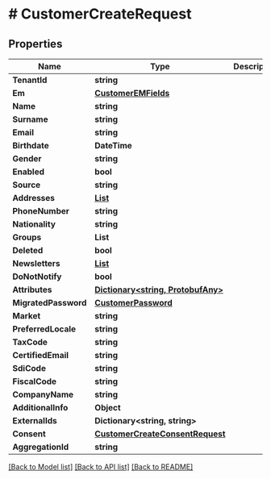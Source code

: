 # # CustomerCreateRequest


## Properties 


Name | Type | Description | Notes
------------ | ------------- | ------------- | -------------
**TenantId**| **string** |   | [optional]
**Em**| [**CustomerEMFields**](CustomerEMFields.md) |   | [optional]
**Name**| **string** |   | [optional]
**Surname**| **string** |   | [optional]
**Email**| **string** |   | [optional]
**Birthdate**| **DateTime** |   | [optional]
**Gender**| **string** |   | [optional]
**Enabled**| **bool** |   | [optional]
**Source**| **string** |   | [optional]
**Addresses**| [**List<CustomerAddressEntity>**](CustomerAddressEntity.md) |   | [optional]
**PhoneNumber**| **string** |   | [optional]
**Nationality**| **string** |   | [optional]
**Groups**| **List<string>** |   | [optional]
**Deleted**| **bool** |   | [optional]
**Newsletters**| [**List<CustomerNewsletterRequest>**](CustomerNewsletterRequest.md) |   | [optional]
**DoNotNotify**| **bool** |   | [optional]
**Attributes**| [**Dictionary<string, ProtobufAny>**](ProtobufAny.md) |   | [optional]
**MigratedPassword**| [**CustomerPassword**](CustomerPassword.md) |   | [optional]
**Market**| **string** |   | [optional]
**PreferredLocale**| **string** |   | [optional]
**TaxCode**| **string** |   | [optional]
**CertifiedEmail**| **string** |   | [optional]
**SdiCode**| **string** |   | [optional]
**FiscalCode**| **string** |   | [optional]
**CompanyName**| **string** |   | [optional]
**AdditionalInfo**| **Object** |   | [optional]
**ExternalIds**| **Dictionary<string, string>** |   | [optional]
**Consent**| [**CustomerCreateConsentRequest**](CustomerCreateConsentRequest.md) |   | [optional]
**AggregationId**| **string** |   | [optional]


[[Back to Model list]](../../README.md#models) [[Back to API list]](../../README.md#endpoints) [[Back to README]](../../README.md)

